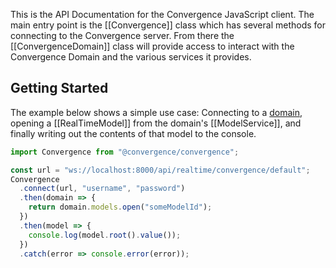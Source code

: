This is the API Documentation for the Convergence JavaScript client.  The main entry point is the [[Convergence]] class which has several methods for connecting to the Convergence server. From there the [[ConvergenceDomain]] class will provide access to interact with the Convergence Domain and the various services it provides.

## Getting Started
The example below shows a simple use case: Connecting to a <a href="https://docs.convergence.io/guide/domain/overview.html" class="tsd-external-link">domain</a>, opening a [[RealTimeModel]] from the domain's [[ModelService]], and finally writing out the contents of that model to the console.  

```Typescript
import Convergence from "@convergence/convergence";

const url = "ws://localhost:8000/api/realtime/convergence/default";
Convergence
  .connect(url, "username", "password")
  .then(domain => {
    return domain.models.open("someModelId");
  })
  .then(model => {
    console.log(model.root().value());
  })
  .catch(error => console.error(error));
```